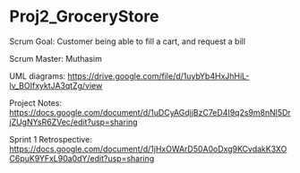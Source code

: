 # Proj2_GroceryStore

Scrum Goal: Customer being able to fill a cart, and request a bill

Scrum Master: Muthasim

UML diagrams: https://drive.google.com/file/d/1uybYb4HxJhHiL-lv_BOIfxyktJA3qtZg/view

Project Notes: https://docs.google.com/document/d/1uDCyAGdjjBzC7eD4I9q2s9m8nNl5DrjZUgNYsR6ZVec/edit?usp=sharing

Sprint 1 Retrospective: https://docs.google.com/document/d/1jHxOWArD50A0oDxg9KCvdakK3XOC6puK9YFxL90a0dY/edit?usp=sharing
